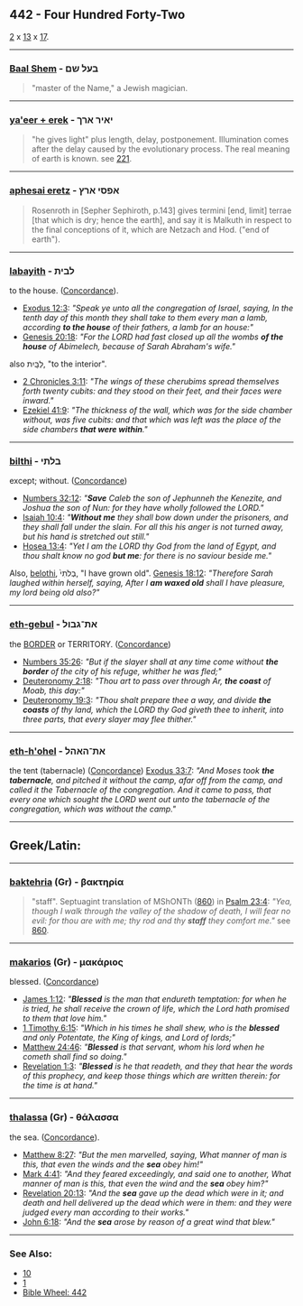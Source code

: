 ## 442 - Four Hundred Forty-Two
[2](2) x [13](13) x [17](17).

---

### [Baal Shem](/keys/BOL.ShM) - בעל שם
> "master of the Name," a Jewish magician.

---

### [ya'eer + erek](/keys/IAIR.ARK) - יאיר ארך
> "he gives light" plus length, delay, postponement. Illumination comes after the delay caused by the evolutionary process. The real meaning of earth is known. see [221](221).

---

### [aphesai eretz](/keys/APSI.ARTz) - אפסי ארץ
> Rosenroth in [Sepher Sephiroth, p.143] gives termini [end, limit] terrae [that which is dry; hence the earth], and say it is Malkuth in respect to the final conceptions of it, which are Netzach and Hod. ("end of earth").


---

### [labayith](/keys/) - לבית
to the house. ([Concordance](https://biblehub.com/hebrew/labbayit_1004.htm)).

- [Exodus 12:3](https://biblehub.com/exodus/12-3.htm): *"Speak ye unto all the congregation of Israel, saying, In the tenth day of this month they shall take to them every man a lamb, according **to the house** of their fathers, a lamb for an house:"*
- [Genesis 20:18](https://biblehub.com/genesis/20-18.htm): *"For the LORD had fast closed up all the wombs **of the house** of Abimelech, because of Sarah Abraham's wife."*

also לַבָּֽיִת, "to the interior".

- [2 Chronicles 3:11](https://biblehub.com/2_chronicles/3-11.htm): *"The wings of these cherubims spread themselves forth twenty cubits: and they stood on their feet, and their faces were inward."*
- [Ezekiel 41:9](https://biblehub.com/ezekiel/41-9.htm): *"The thickness of the wall, which was for the side chamber without, was five cubits: and that which was left was the place of the side chambers **that were within**."*

---

### [bilthi](/keys/BLThI) - בלתי
except; without. ([Concordance](https://biblehub.com/hebrew/bilti_1115.htm))

- [Numbers 32:12](https://biblehub.com/numbers/32-12.htm): *"**Save** Caleb the son of Jephunneh the Kenezite, and Joshua the son of Nun: for they have wholly followed the LORD."*
- [Isaiah 10:4](https://biblehub.com/isaiah/10-4.htm): *"**Without me** they shall bow down under the prisoners, and they shall fall under the slain. For all this his anger is not turned away, but his hand is stretched out still."*
- [Hosea 13:4](https://biblehub.com/hosea/13-4.htm): *"Yet I am the LORD thy God from the land of Egypt, and thou shalt know no god **but me**: for there is no saviour beside me."*

Also, [belothi](/keys/BLThI), בְלֹתִי֙, "I have grown old". [Genesis 18:12](https://biblehub.com/genesis/18-12.htm): *"Therefore Sarah laughed within herself, saying, After I **am waxed old** shall I have pleasure, my lord being old also?"*

---

### [eth-gebul](/keys/ATh-GBVL) - את־גבול
the [BORDER](/keys/GBVL) or TERRITORY. ([Concordance](https://biblehub.com/hebrew/gevul_1366.htm))

- [Numbers 35:26](https://biblehub.com/numbers/35-26.htm): *"But if the slayer shall at any time come without **the border** of the city of his refuge, whither he was fled;"*
- [Deuteronomy 2:18](https://biblehub.com/deuteronomy/2-18.htm): *"Thou art to pass over through Ar, **the coast** of Moab, this day:"*
- [Deuteronomy 19:3](https://biblehub.com/deuteronomy/19-3.htm): *"Thou shalt prepare thee a way, and divide **the coasts** of thy land, which the LORD thy God giveth thee to inherit, into three parts, that every slayer may flee thither."*

---

### [eth-h'ohel](/keys/) - את־האהל
the tent (tabernacle) ([Concordance](https://biblehub.com/hebrew/haohel_168.htm)) [Exodus 33:7](https://biblehub.com/exodus/33-7.htm): *"And Moses took **the tabernacle**, and pitched it without the camp, afar off from the camp, and called it the Tabernacle of the congregation. And it came to pass, that every one which sought the LORD went out unto the tabernacle of the congregation, which was without the camp."*

---

## Greek/Latin:

---

### [baktehria](/greek?word=bakThria) (Gr) - βακτηρία
> "staff". Septuagint translation of MShONTh ([860](860)) in [Psalm 23:4](https://biblehub.com/sepd/psalms/23.htm): *"Yea, though I walk through the valley of the shadow of death, I will fear no evil: for thou are with me; thy rod and thy **staff** they comfort me."* see [860](860).

---

### [makarios](/greek?word=makarios) (Gr) - μακάριος
blessed. ([Concordance](https://biblehub.com/greek/makarios_3107.htm))

- [James 1:12](https://biblehub.com/james/1-12.htm): *"**Blessed** is the man that endureth temptation: for when he is tried, he shall receive the crown of life, which the Lord hath promised to them that love him."*
- [1 Timothy 6:15](https://biblehub.com/1_timothy/6-15.htm): *"Which in his times he shall shew, who is the **blessed** and only Potentate, the King of kings, and Lord of lords;"*
- [Matthew 24:46](https://biblehub.com/matthew/24-46.htm): *"**Blessed** is that servant, whom his lord when he cometh shall find so doing."*
- [Revelation 1:3](https://biblehub.com/revelation/1-3.htm): *"**Blessed** is he that readeth, and they that hear the words of this prophecy, and keep those things which are written therein: for the time is at hand."*

---

### [thalassa](/greek?word=thalassa) (Gr) - θάλασσα
the sea. ([Concordance](https://biblehub.com/greek/thalassa_2281.htm)).

- [Matthew 8:27](https://biblehub.com/matthew/8-27.htm): *"But the men marvelled, saying, What manner of man is this, that even the winds and the **sea** obey him!"*
- [Mark 4:41](https://biblehub.com/mark/4-41.htm): *"And they feared exceedingly, and said one to another, What manner of man is this, that even the wind and the **sea** obey him?"*
- [Revelation 20:13](https://biblehub.com/revelation/20-13.htm): *"And the **sea** gave up the dead which were in it; and death and hell delivered up the dead which were in them: and they were judged every man according to their works."*
- [John 6:18](https://biblehub.com/john/6-18.htm): *"And the **sea** arose by reason of a great wind that blew."*

---

### See Also:

- [10](10)
- [1](1)
- [Bible Wheel: 442](https://www.biblewheel.com//GR/GR_Database.php?SearchBy_Gematria=442)

